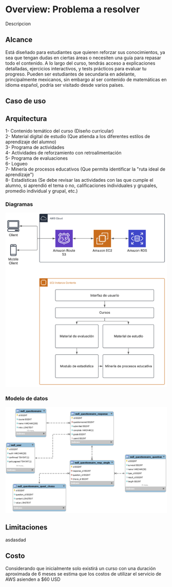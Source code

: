 # Overview: Problema a resolver
Descripcion
## Alcance
Está diseñado para estudiantes que quieren reforzar sus conocimientos, ya sea que tengan dudas en ciertas áreas o necesiten una guía para repasar todo el contenido. A lo largo del curso, tendrás acceso a explicaciones detalladas, ejercicios interactivos, y tests prácticos para evaluar tu progreso.
Pueden ser estudiantes de secundaria en adelante, principalmente mexicanos, sin embargo al ser contenido de matemáticas en idioma español, podría ser visitado desde varios países.  

## Caso de uso

## Arquitectura
1- Contenido temático del curso (Diseño curricular)   
2- Material digital de estudio (Que atienda a los diferentes estilos de aprendizaje del alumno)     
3- Programa de actividades   
4- Actividades de reforzamiento con retroalimentación   
5- Programa de evaluaciones   
6- Logueo   
7- Minería de procesos educativos (Que permita identificar la "ruta ideal de aprendizaje")    
8- Estadísticas (Se debe revisar las actividades con las que cumple el alumno, si aprendió el tema o no, calificaciones individuales y grupales, promedio individual y grupal, etc.)      



### Diagramas

![Arquitectura1](arquitectura1.png)     

### Modelo de datos
![Modelo de datos](Modelodedatos1.png)
## Limitaciones
asdasdad
## Costo
Considerando que inicialmente solo existirá un curso con una duración aproximada de 6 meses se estima que los costos de utilizar el servicio de AWS asienden a $60 USD
